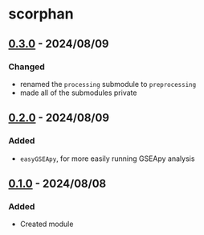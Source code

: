 # scorphan

## [0.3.0] - 2024/08/09

### Changed

- renamed the `processing` submodule to `preprocessing`
- made all of the submodules private

## [0.2.0] - 2024/08/09

### Added

- `easyGSEApy`, for more easily running GSEApy analysis

## [0.1.0] - 2024/08/08

### Added

- Created module

[0.3.0]: https://github.com/milescsmith/scorphan/releases/compare/0.2.0..0.3.0
[0.2.0]: https://github.com/milescsmith/scorphan/releases/compare/0.1.0..0.2.0
[0.1.0]: https://github.com/milescsmith/scorphan/releases/tag/v0.0.1
